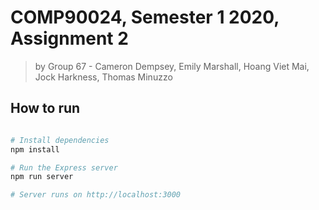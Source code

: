 # COMP90024, Semester 1 2020, Assignment 2
> by Group 67 - Cameron Dempsey, Emily Marshall, Hoang Viet Mai, Jock Harkness, Thomas Minuzzo

## How to run

```bash

# Install dependencies
npm install

# Run the Express server
npm run server

# Server runs on http://localhost:3000
```


